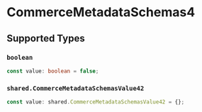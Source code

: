 # CommerceMetadataSchemas4


## Supported Types

### `boolean`

```typescript
const value: boolean = false;
```

### `shared.CommerceMetadataSchemasValue42`

```typescript
const value: shared.CommerceMetadataSchemasValue42 = {};
```


